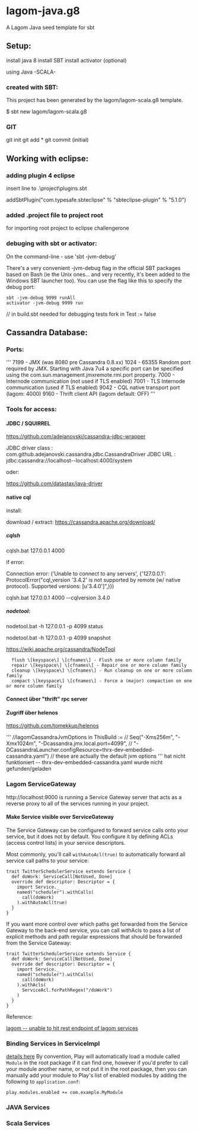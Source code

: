 # lagom-java.g8

A Lagom Java seed template for sbt

## Setup:

install java 8
install SBT 
install activator (optional)

using Java -SCALA-

### created with SBT: 

This project has been generated by the lagom/lagom-scala.g8 template.

   $ sbt new lagom/lagom-scala.g8

### GIT

git init
git add *
git commit (initial) 

## Working with eclipse:

### adding plugin 4 eclipse

insert line to .\project\plugins.sbt 

  addSbtPlugin("com.typesafe.sbteclipse" % "sbteclipse-plugin" % "5.1.0")


### added .project file to project root

for importing root project to eclipse
   <projectDescription>
     <name>challengerone</name>
     <linkedResources></linkedResources>
   </projectDescription>

### debuging with sbt or activator:

  On the command-line - use 'sbt -jvm-debug'
	
  There's a very convenient -jvm-debug flag in the official SBT packages based on Bash (ie the Unix ones... and very recently, it's been added to 	the Windows SBT launcher too). You can use the flag like this to specify the debug port:

	sbt -jvm-debug 9999 runAll
	activator -jvm-debug 9999 run

// in build.sbt needed for debugging tests fork in Test := false


## Cassandra Database:

### Ports:
'''
7199 - JMX (was 8080 pre Cassandra 0.8.xx)
1024 - 65355 Random port required by JMX. Starting with Java 7u4 a specific port can be specified using the com.sun.management.jmxremote.rmi.port property.
7000 - Internode communication (not used if TLS enabled)
7001 - TLS Internode communication (used if TLS enabled)
9042 - CQL native transport port  (lagom: 4000)
9160 - Thrift client API  (lagom default: OFF)
'''

### Tools for access:

#### JDBC / SQUIRREL

https://github.com/adejanovski/cassandra-jdbc-wrapper

JDBC driver class :   com.github.adejanovski.cassandra.jdbc.CassandraDriver
JDBC URL :            jdbc:cassandra://localhost--localhost:4000/system

oder:

https://github.com/datastax/java-driver

#### native cql

install:

download / extract:
https://cassandra.apache.org/download/

##### cqlsh

cqlsh.bat 127.0.0.1 4000

if error:

Connection error: ('Unable to connect to any servers', {'127.0.0.1': ProtocolError("cql_version '3.4.2' is not supported by remote (w/ native protocol). Supported versions: [u'3.4.0']",)})

cqlsh.bat 127.0.0.1 4000 --cqlversion 3.4.0

##### nodetool:

nodetool.bat -h 127.0.0.1 -p 4099 status

nodetool.bat -h 127.0.0.1 -p 4099 snapshot 

https://wiki.apache.org/cassandra/NodeTool

```
  flush \[keyspace\] \[cfnames\] - Flush one or more column family
  repair \[keyspace\] \[cfnames\] - Repair one or more column family
  cleanup \[keyspace\] \[cfnames\] - Run cleanup on one or more column family
  compact \[keyspace\] \[cfnames\] - Force a (major) compaction on one or more column family
```


#### Connect über "thrift" rpc server

#### Zugriff über helenos

https://github.com/tomekkup/helenos

'''
//lagomCassandraJvmOptions in ThisBuild := 
//  Seq("-Xms256m", "-Xmx1024m", "-Dcassandra.jmx.local.port=4099",
//    "-DCassandraLauncher.configResource=thrx-dev-embedded-cassandra.yaml") // these are actually the default jvm options
'''
hat nicht funktioniert -- thrx-dev-embedded-cassandra.yaml wurde nicht gefunden/geladen


### Lagom ServiceGateway

http://localhost:9000 is running a Service Gateway server that acts as a reverse proxy to all of the services running in your project.

#### Make Service visible over ServiceGateway 

The Service Gateway can be configured to forward service calls onto your service, but it does not by default. You configure it by defining ACLs (access control lists) in your service descriptors.

Most commonly, you'll call `withAutoAcl(true)` to automatically forward all service call paths to your service:

	trait TwitterSchedulerService extends Service {
	  def doWork: ServiceCall[NotUsed, Done]
	  override def descriptor: Descriptor = {
	    import Service._
	    named("scheduler").withCalls(
	      call(doWork)
	    ).withAutoAcl(true)
	  }
	}

If you want more control over which paths get forwarded from the Service Gateway to the back-end service, you can call withAcls to pass a list of explicit methods and path regular expressions that should be forwarded from the Service Gateway:

	trait TwitterSchedulerService extends Service {
	  def doWork: ServiceCall[NotUsed, Done]
	  override def descriptor: Descriptor = {
	    import Service._
	    named("scheduler").withCalls(
	      call(doWork)
	    ).withAcls(
	      ServiceAcl.forPathRegex("/doWork")
	    )
	  }
	}

Reference: 

[lagom -- unable to hit rest endpoint of lagom services](https://stackoverflow.com/questions/42281846/lightbend-lagom-and-akka-unable-to-hit-rest-endpoint-of-lagom-services/42290735#42290735)

### Binding Services in ServiceImpl 

[details here](http://www.lagomframework.com/documentation/1.3.x/java/ServiceImplementation.html)
By convention, Play will automatically load a module called `Module` in the root package if it can find one, however if you'd prefer to call your module another name, or not put it in the root package, then you can manually add your module to Play's list of enabled modules by adding the following to `application.conf`:

    play.modules.enabled += com.example.MyModule

### JAVA Services

### Scala Services